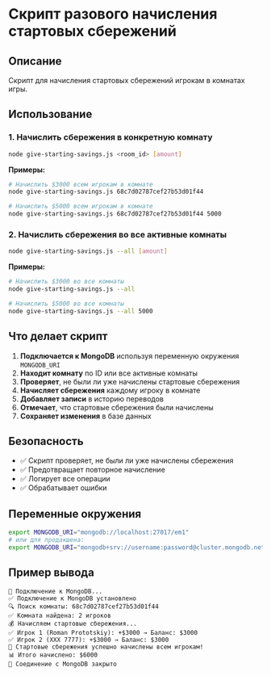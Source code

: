 # Скрипт разового начисления стартовых сбережений

## Описание
Скрипт для начисления стартовых сбережений игрокам в комнатах игры.

## Использование

### 1. Начислить сбережения в конкретную комнату
```bash
node give-starting-savings.js <room_id> [amount]
```

**Примеры:**
```bash
# Начислить $3000 всем игрокам в комнате
node give-starting-savings.js 68c7d02787cef27b53d01f44

# Начислить $5000 всем игрокам в комнате
node give-starting-savings.js 68c7d02787cef27b53d01f44 5000
```

### 2. Начислить сбережения во все активные комнаты
```bash
node give-starting-savings.js --all [amount]
```

**Примеры:**
```bash
# Начислить $3000 во все комнаты
node give-starting-savings.js --all

# Начислить $5000 во все комнаты
node give-starting-savings.js --all 5000
```

## Что делает скрипт

1. **Подключается к MongoDB** используя переменную окружения `MONGODB_URI`
2. **Находит комнату** по ID или все активные комнаты
3. **Проверяет**, не были ли уже начислены стартовые сбережения
4. **Начисляет сбережения** каждому игроку в комнате
5. **Добавляет записи** в историю переводов
6. **Отмечает**, что стартовые сбережения были начислены
7. **Сохраняет изменения** в базе данных

## Безопасность

- ✅ Скрипт проверяет, не были ли уже начислены сбережения
- ✅ Предотвращает повторное начисление
- ✅ Логирует все операции
- ✅ Обрабатывает ошибки

## Переменные окружения

```bash
export MONGODB_URI="mongodb://localhost:27017/em1"
# или для продакшена:
export MONGODB_URI="mongodb+srv://username:password@cluster.mongodb.net/em1"
```

## Пример вывода

```
🔌 Подключение к MongoDB...
✅ Подключение к MongoDB установлено
🔍 Поиск комнаты: 68c7d02787cef27b53d01f44
✅ Комната найдена: 2 игроков
💰 Начисляем стартовые сбережения...
✅ Игрок 1 (Roman Prototskiy): +$3000 → Баланс: $3000
✅ Игрок 2 (XXX 7777): +$3000 → Баланс: $3000
🎉 Стартовые сбережения успешно начислены всем игрокам!
📊 Итого начислено: $6000
🔌 Соединение с MongoDB закрыто
```
